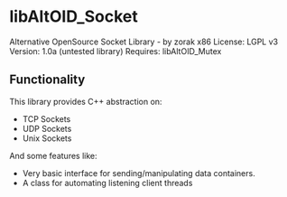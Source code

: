 # libAltOID_Socket

Alternative OpenSource Socket Library - by zorak x86 
License: LGPL v3
Version: 1.0a (untested library)
Requires: libAltOID_Mutex

## Functionality

This library provides C++ abstraction on: 

- TCP Sockets
- UDP Sockets
- Unix Sockets

And some features like:

- Very basic interface for sending/manipulating data containers.
- A class for automating listening client threads
